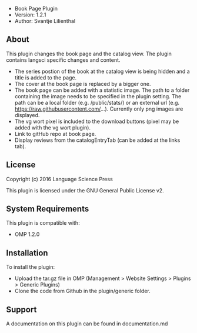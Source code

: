 - Book Page Plugin
- Version: 1.2.1
- Author: Svantje Lilienthal

About
-----
This plugin changes the book page and the catalog view. The plugin contains langsci specific changes and content. 

 * The series postion of the book at the catalog view is being hidden and a title is added to the page.
 * The cover at the book page is replaced by a bigger one. 
 * The book page can be added with a statistic image. The path to a folder containing the image needs to be specified in the plugin setting. The path can be a local folder (e.g. /public/stats/) or an external url (e.g. https://raw.githubusercontent.com/...). Currently only png images are displayed.
 * The vg wort pixel is included to the download buttons (pixel may be added with the vg wort plugin). 
 * Link to gitHub repo at book page.
 * Display reviews from the catalogEntryTab (can be added at the links tab). 
  
License
-------
Copyright (c) 2016 Language Science Press

This plugin is licensed under the GNU General Public License v2. 

System Requirements
-------------------
This plugin is compatible with:
 - OMP 1.2.0

Installation
------------
To install the plugin:
 - Upload the tar.gz file in OMP (Management > Website Settings > Plugins > Generic Plugins)
 - Clone the code from Github in the plugin/generic folder.

Support
---------------
A documentation on this plugin can be found in documentation.md

